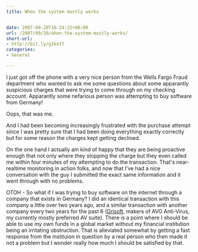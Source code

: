 ```yaml
---
title: When the system mostly works


date: 2007-09-20T16:24:22+00:00
url: /2007/09/20/when-the-system-mostly-works/
short-url:
- http://bit.ly/g1kxtT
categories:
- General

---
```

<div class='microid-mailto+http:sha1:133cdc94c630f2b7c1e2431143b1b749a45c1d17'>

I just got off the phone with a very nice person from the Wells Fargo Fraud department who wanted to ask me some questions about some apparantly suspicious charges that were trying to come through on my checking account. Apparantly some nefarious person was attempting to buy software from Germany!



Oops, that was me.



And I had been becoming increasingly frustrated with the purchase attempt since I was pretty sure that I had been doing everything exactly correctly but for some reason the charges kept getting declined.



On the one hand I actually am kind of happy that they are being proactive enough that not only where they stopping the charge but they even called me within four minutes of my attempting to do the transaction. That's near-realtime monitoring in action folks, and now that I've had a nice conversation with the guy I submitted the exact same information and it went through with no problems.



OTOH - So what if I was trying to buy software on the internet through a company that exists in Germany? I did an identical transaction with this company a little over two years ago, and a similar transaction with another company every two years for the past 6 (<a href="http://www.grisoft.com/">Grisoft</a>, makers of AVG Anti-Virus, my currently mostly preferred AV suite). There is a point where I should be able to use my own funds in a global market without my financial institution being an irritating obstruction. That is alleviated somewhat by getting a fast response from the instituion in question by a real person who then made it not a problem but I wonder really how much I should be satisfied by that.

